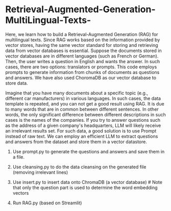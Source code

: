 # Retrieval-Augmented-Generation-MultiLingual-Texts-
Here, we learn how to build a Retrieval-Augmented Generation (RAG) for multilingual texts. Since RAG works based on the information provided by vector stores, having the same vector standard for storing and retrieving data from vector databases is essential.
Suppose the documents stored in vector databases are in different languages (such as French or German). Then, the user writes a question in English and wants the answer. In such cases, there are two options: translators or prompts.
This code employs prompts to generate information from chunks of documents as questions and answers. We have also used ChoromaDB as our vector database to store data.

Imagine that you have many documents about a specific topic (e.g., different car manufacturers) in various languages. In such cases, the data template is repeated, and you can not get a good result using RAG. It is due to many words that are in common between different sentences. In other words, the only significant difference between different descriptions in such cases is the names of the companies.
If you try to answer questions such as the address of a given company's headquarters, LLM will likely receive an irrelevant results set. For such data, a good solution is to use Prompt instead of raw text. We can employ an efficient LLM to extract questions and answers from the dataset and store them in a vector datastore. 

1) Use prompt.py to generate the questions and answers and save them in a file.

2) Use cleansing.py to do the data cleansing on the generated file (removing irrelevant lines)

3) Use insert.py to insert data onto ChromaDB (a vector database) # Note that only the question part is used to determine the word embedding vectors

4) Run RAG.py (based on Streamlit)


